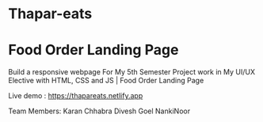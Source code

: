 # Thapar-eats

# Food Order Landing Page

Build a responsive webpage For My 5th Semester Project work in My UI/UX Elective with HTML, CSS and JS | Food Order Landing Page

Live demo : https://thapareats.netlify.app

Team Members: Karan Chhabra
              Divesh Goel
              NankiNoor 
